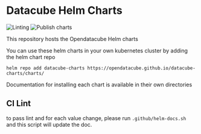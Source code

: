 # Datacube Helm Charts

![Linting](https://github.com/opendatacube/datacube-charts/workflows/Linting/badge.svg)
![Publish charts](https://github.com/opendatacube/datacube-charts/workflows/Publish%20charts/badge.svg)

This repository hosts the Opendatacube Helm charts


You can use these helm charts in your own kubernetes cluster by adding the helm chart repo 

`helm repo add datacube-charts https://opendatacube.github.io/datacube-charts/charts/`

Documentation for installing each chart is available in their own directories

## CI  Lint
to pass lint and for each value change, please run `.github/helm-docs.sh` and this script will update the doc.
